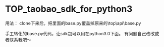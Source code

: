 TOP_taobao_sdk_for_python3
==========================
用法：
clone下来后，把里面的base.py覆盖掉原来的\top\api\base.py

手工转化的base.py代码，让sdk包可以用在python3.0下面。
有问题自己改改或者联系我吧～